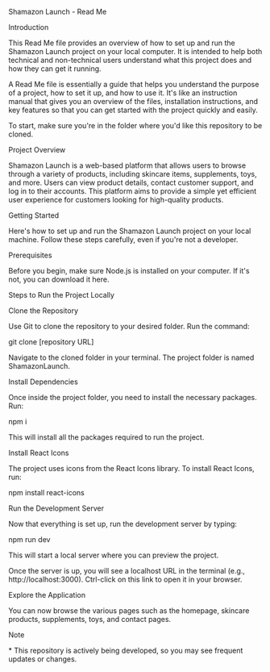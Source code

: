 Shamazon Launch - Read Me

Introduction

This Read Me file provides an overview of how to set up and run the Shamazon Launch project on your local computer. It is intended to help both technical and non-technical users understand what this project does and how they can get it running.

A Read Me file is essentially a guide that helps you understand the purpose of a project, how to set it up, and how to use it. It's like an instruction manual that gives you an overview of the files, installation instructions, and key features so that you can get started with the project quickly and easily.

To start, make sure you're in the folder where you'd like this repository to be cloned.

Project Overview

Shamazon Launch is a web-based platform that allows users to browse through a variety of products, including skincare items, supplements, toys, and more. Users can view product details, contact customer support, and log in to their accounts. This platform aims to provide a simple yet efficient user experience for customers looking for high-quality products.

Getting Started

Here's how to set up and run the Shamazon Launch project on your local machine. Follow these steps carefully, even if you're not a developer.

Prerequisites

Before you begin, make sure Node.js is installed on your computer. If it's not, you can download it here.

Steps to Run the Project Locally

Clone the Repository

Use Git to clone the repository to your desired folder. Run the command:

git clone [repository URL]

Navigate to the cloned folder in your terminal. The project folder is named ShamazonLaunch.

Install Dependencies

Once inside the project folder, you need to install the necessary packages. Run:

npm i

This will install all the packages required to run the project.

Install React Icons

The project uses icons from the React Icons library. To install React Icons, run:

npm install react-icons

Run the Development Server

Now that everything is set up, run the development server by typing:

npm run dev

This will start a local server where you can preview the project.

Once the server is up, you will see a localhost URL in the terminal (e.g., http://localhost:3000). Ctrl-click on this link to open it in your browser.

Explore the Application

You can now browse the various pages such as the homepage, skincare products, supplements, toys, and contact pages.

Note

\* This repository is actively being developed, so you may see frequent updates or changes.

